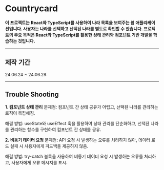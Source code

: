 # Countrycard
**이 프로젝트는 React와 TypeScript를 사용하여 나라 목록을 보여주는 웹 애플리케이션입니다. 사용자는 나라를 선택하고 선택된 나라를 별도로 확인할 수 있습니다. 프로젝트의 주요 목적은 React와 TypeScript를 활용한 상태 관리와 컴포넌트 기반 개발을 학습하는 것입니다.**

---

## 제작 기간

24.06.24 ~ 24.06.28

---

## Trouble Shooting

**1. 컴포넌트 상태 관리**
문제점: 컴포넌트 간 상태 공유가 어렵고, 선택된 나라를 관리하는 로직이 복잡해짐.

해결 방법: useState와 useEffect 훅을 활용하여 상태 관리를 단순화하고, 선택된 나라를 관리하는 함수를 구현하여 컴포넌트 간 상태를 공유.

**2. 비동기 데이터 요청**
문제점: API 요청 시 발생하는 오류를 처리하지 않아, 데이터 로드 실패 시 사용자에게 피드백을 제공하지 않음.

해결 방법: try-catch 블록을 사용하여 비동기 데이터 요청 시 발생하는 오류를 처리하고, 사용자에게 오류 메시지를 표시.
